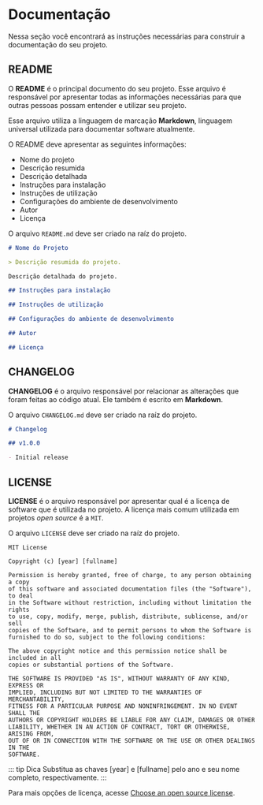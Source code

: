# Documentação

Nessa seção você encontrará as instruções necessárias para construir a documentação do seu projeto.

## README

O **README** é o principal documento do seu projeto. Esse arquivo é responsável por apresentar todas as informações necessárias para que outras pessoas possam entender e utilizar seu projeto.

Esse arquivo utiliza a linguagem de marcação **Markdown**, linguagem universal utilizada para documentar software atualmente.

O README deve apresentar as seguintes informações:

- Nome do projeto
- Descrição resumida
- Descrição detalhada
- Instruções para instalação
- Instruções de utilização
- Configurações do ambiente de desenvolvimento
- Autor
- Licença

O arquivo `README.md` deve ser criado na raíz do projeto.

```markdown
# Nome do Projeto

> Descrição resumida do projeto.

Descrição detalhada do projeto.

## Instruções para instalação

## Instruções de utilização

## Configurações do ambiente de desenvolvimento

## Autor

## Licença
```

## CHANGELOG

**CHANGELOG** é o arquivo responsável por relacionar as alterações que foram feitas ao código atual. Ele também é escrito em **Markdown**.

O arquivo `CHANGELOG.md` deve ser criado na raíz do projeto.

```markdown
# Changelog

## v1.0.0

- Initial release
```

## LICENSE

**LICENSE** é o arquivo responsável por apresentar qual é a licença de software que é utilizada no projeto. A licença mais comum utilizada em projetos _open source_ é a `MIT`.

O arquivo `LICENSE` deve ser criado na raíz do projeto.

```text
MIT License

Copyright (c) [year] [fullname]

Permission is hereby granted, free of charge, to any person obtaining a copy
of this software and associated documentation files (the "Software"), to deal
in the Software without restriction, including without limitation the rights
to use, copy, modify, merge, publish, distribute, sublicense, and/or sell
copies of the Software, and to permit persons to whom the Software is
furnished to do so, subject to the following conditions:

The above copyright notice and this permission notice shall be included in all
copies or substantial portions of the Software.

THE SOFTWARE IS PROVIDED "AS IS", WITHOUT WARRANTY OF ANY KIND, EXPRESS OR
IMPLIED, INCLUDING BUT NOT LIMITED TO THE WARRANTIES OF MERCHANTABILITY,
FITNESS FOR A PARTICULAR PURPOSE AND NONINFRINGEMENT. IN NO EVENT SHALL THE
AUTHORS OR COPYRIGHT HOLDERS BE LIABLE FOR ANY CLAIM, DAMAGES OR OTHER
LIABILITY, WHETHER IN AN ACTION OF CONTRACT, TORT OR OTHERWISE, ARISING FROM,
OUT OF OR IN CONNECTION WITH THE SOFTWARE OR THE USE OR OTHER DEALINGS IN THE
SOFTWARE.
```

::: tip Dica
Substitua as chaves [year] e [fullname] pelo ano e seu nome completo, respectivamente.
:::

Para mais opções de licença, acesse [Choose an open source license](https://choosealicense.com/).
